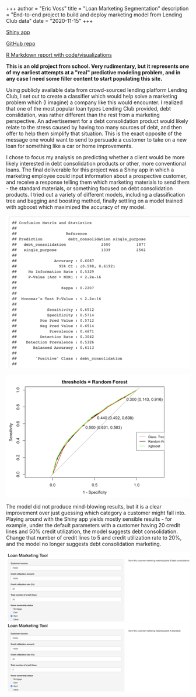 +++
author = "Eric Voss"
title = "Loan Marketing Segmentation"
description = "End-to-end project to build and deploy marketing model from Lending Club data"
date = "2020-11-15"
+++

[Shiny app](https://ericvoss.shinyapps.io/debtconsolidationapp/)

[GitHub repo](https://github.com/envoss11/LendingClubProject)

[R Markdown report with code/visualizations](LCClean.html)

**This is an old project from school. Very rudimentary, but it represents one of my earliest attempts at a "real" predictive modeling problem, and in any case I need some filler content to start populating this site.**

Using publicly available data from crowd-sourced lending platform Lending Club, I set out to create a classifier which would help solve a marketing problem which (I imagine) a company like this would encounter. I realized that one of the most popular loan types Lending Club provided, debt conslidation, was rather different than the rest from a marketing perspective. An advertisement for a debt consolidation product would likely relate to the stress caused by having too many sources of debt, and then offer to help them simplify that situation. This is the exact opposite of the message one would want to send to persuade a customer to take on a new loan for something like a car or home improvements. 

I chose to focus my analysis on predicting whether a client would be more likely interested in debt consolidation products or other, more conventional loans. The final deliverable for this project was a Shiny app in which a marketing employee could input information about a prospective customer, and receive a response telling them which marketing materials to send them - the standard materials, or something focused on debt consolidation products. I tried out a variety of different models, including a classification tree and bagging and boosting method, finally settling on a model trained with xgboost which maximized the accuracy of my model.

![Confusion Matrix](images/confusionMatrix.png) 

![ROC Curve](images/ROC.png)

The model did not produce mind-blowing results, but it is a clear improvement over just guessing which category a customer might fall into. Playing around with the Shiny app yields mostly sensible results - for example, under the default parameters with a customer having 20 credit lines and 50% credit utilization, the model suggests debt consolidation. Change that number of credit lines to 5 and credit utilization rate to 20%, and the model no longer suggests debt consolidation marketing.

![Default model parameters](images/defaultparam.png) ![New model parameters](images/newparam.png)